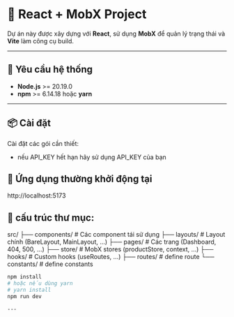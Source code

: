 # 🚀 React + MobX Project

Dự án này được xây dựng với **React**, sử dụng **MobX** để quản lý trạng thái và **Vite** làm công cụ build.

---

## 🧰 Yêu cầu hệ thống

- **Node.js** >= 20.19.0
- **npm** >= 6.14.18 hoặc **yarn**

---

## 📦 Cài đặt

Cài đặt các gói cần thiết:

- nếu API_KEY hết hạn hãy sử dụng API_KEY của bạn

## 🚀 Ứng dụng thường khởi động tại

http://localhost:5173


## 📁 cấu trúc thư mục:

src/
├── components/        # Các component tái sử dụng
├── layouts/           # Layout chính (BareLayout, MainLayout, ...)
├── pages/             # Các trang (Dashboard, 404, 500, ...)
├── store/             # MobX stores (productStore, context, ...)
├── hooks/             # Custom hooks (useRoutes, ...)
├── routes/             # define route
└── constants/          # define constants

```bash
npm install
# hoặc nếu dùng yarn
# yarn install
npm run dev

---

